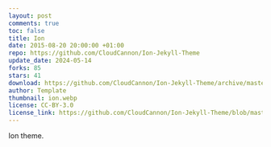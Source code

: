```yaml
---
layout: post
comments: true
toc: false
title: Ion
date: 2015-08-20 20:00:00 +01:00
repo: https://github.com/CloudCannon/Ion-Jekyll-Theme
update_date: 2024-05-14
forks: 85
stars: 41
download: https://github.com/CloudCannon/Ion-Jekyll-Theme/archive/master.zip
author: Template
thumbnail: ion.webp
license: CC-BY-3.0
license_link: https://github.com/CloudCannon/Ion-Jekyll-Theme/blob/master/LICENSE.txt
---
```


Ion theme.
